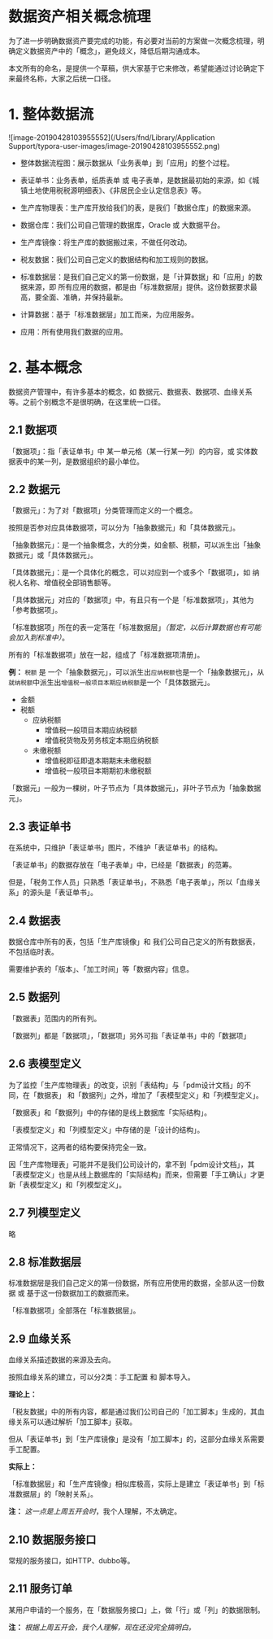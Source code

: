 # 数据资产相关概念梳理

为了进一步明确数据资产要完成的功能，有必要对当前的方案做一次概念梳理，明确定义数据资产中的「概念」，避免歧义，降低后期沟通成本。

本文所有的命名，是提供一个草稿，供大家基于它来修改，希望能通过讨论确定下来最终名称，大家之后统一口径。

# 1. 整体数据流

![image-20190428103955552](/Users/fnd/Library/Application Support/typora-user-images/image-20190428103955552.png)

- 整体数据流程图：展示数据从「业务表单」到「应用」的整个过程。

- 表证单书：业务表单，纸质表单 或 电子表单，是数据最初始的来源，如《城镇土地使用税税源明细表》、《非居民企业认定信息表》等。
- 生产库物理表：生产库开放给我们的表，是我们「数据仓库」的数据来源。
- 数据仓库：我们公司自己管理的数据库，Oracle 或 大数据平台。
- 生产库镜像：将生产库的数据搬过来，不做任何改动。
- 税友数据：我们公司自己定义的数据结构和加工规则的数据。
- 标准数据层：是我们自己定义的第一份数据，是「计算数据」和「应用」的数据来源，即 所有应用的数据，都是由「标准数据层」提供。这份数据要求最高，要全面、准确，并保持最新。
- 计算数据：基于「标准数据层」加工而来，为应用服务。
- 应用：所有使用我们数据的应用。

# 2. 基本概念

数据资产管理中，有许多基本的概念，如 数据元、数据表、数据项、血缘关系等。之前个别概念不是很明确，在这里统一口径。

## 2.1 数据项

「数据项」：指「表证单书」中 某一单元格（某一行某一列）的内容，或 实体数据表中的某一列，是数据组织的最小单位。

## 2.2 数据元

「数据元」：为了对「数据项」分类管理而定义的一个概念。

按照是否参对应具体数据项，可以分为「抽象数据元」和「具体数据元」。

「抽象数据元」：是一个抽象概念，大的分类，如金额、税额，可以派生出「抽象数据元」或「具体数据元」。

「具体数据元」：是一个具体化的概念，可以对应到一个或多个「数据项」，如 纳税人名称、增值税全部销售额等。

「具体数据元」对应的「数据项」中，有且只有一个是「标准数据项」，其他为「参考数据项」。

「标准数据项」所在的表一定落在「标准数据层」*（暂定，以后计算数据也有可能会加入到标准中）*。

所有的「标准数据项」放在一起，组成了「标准数据项清册」。

**例：** `税额` 是 一个「抽象数据元」，可以派生出`应纳税额`也是一个「抽象数据元」，从`就纳税额`中派生出`增值税一般项目本期应纳税额`是一个「具体数据元」。

- 金额
- 税额
  - 应纳税额
    - 增值税一般项目本期应纳税额
    - 增值税货物及劳务核定本期应纳税额
  - 未缴税额
    - 增值税即征即退本期期末未缴税额
    - 增值税一般项目本期期初未缴税额

「数据元」一般为一棵树，叶子节点为「具体数据元」，非叶子节点为「抽象数据元」。

## 2.3 表证单书

在系统中，只维护「表证单书」图片，不维护「表证单书」的结构。

「表证单书」的数据存放在「电子表单」中，已经是「数据表」的范筹。

但是，「税务工作人员」只熟悉「表证单书」，不熟悉「电子表单」，所以「血缘关系」的源头是「表证单书」。

## 2.4 数据表

数据仓库中所有的表，包括「生产库镜像」和 我们公司自己定义的所有数据表，不包括临时表。

需要维护表的「版本」、「加工时间」等「数据内容」信息。

## 2.5 数据列

「数据表」范围内的所有列。

「数据列」都是「数据项」，「数据项」另外可指「表证单书」中的「数据项」

## 2.6 表模型定义

为了监控「生产库物理表」的改变，识别「表结构」与「pdm设计文档」的不同，在「数据表」 和「数据列」之外，增加了「表模型定义」和「列模型定义」。

「数据表」和「数据列」中的存储的是线上数据库「实际结构」。

「表模型定义」和「列模型定义」中存储的是「设计的结构」。

正常情况下，这两者的结构要保持完全一致。

因「生产库物理表」可能并不是我们公司设计的，拿不到「pdm设计文档」，其「表模型定义」也是从线上数据库的「实际结构」而来，但需要「手工确认」才更新「表模型定义」和「列模型定义」。

## 2.7 列模型定义

略

## 2.8 标准数据层

标准数据层是我们自己定义的第一份数据，所有应用使用的数据，全部从这一份数据 或 基于这一份数据加工的数据而来。

「标准数据项」全部落在「标准数据层」。

## 2.9 血缘关系

血缘关系描述数据的来源及去向。

按照血缘关系的建立，可以分2类：手工配置 和 脚本导入。

**理论上：**

「税友数据」中的所有内容，都是通过我们公司自己的「加工脚本」生成的，其血缘关系可以通过解析「加工脚本」获取。

但从「表证单书」到「生产库镜像」是没有「加工脚本」的，这部分血缘关系需要手工配置。

**实际上：**

「标准数据层」和「生产库镜像」相似库极高，实际上是建立「表证单书」到「标准数据层」的「映射关系」。

**注：** *这一点是上周五开会时*，我个人理解，不太确定。

## 2.10 数据服务接口

常规的服务接口，如HTTP、dubbo等。

## 2.11 服务订单

某用户申请的一个服务，在「数据服务接口」上，做「行」或「列」的数据限制。

**注：** *根据上周五开会，我个人理解，现在还没完全搞明白。*

